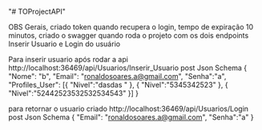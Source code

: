 "# TOProjectAPI" 

OBS Gerais, criado token quando recupera o login, tempo de expiração 10 minutos, criado o swagger quando roda o projeto com os dois endpoints 
Inserir Usuario e Login do usuário

Para inserir usuario após rodar a api
http://localhost:36469/api/Usuarios/Inserir_Usuario
post
Json Schema
  {
      "Nome": "b",
      "Email": "ronaldosoares.a@gmail.com",
			"Senha":"a",
			"Profiles_User":
			[{
				"Nivel":"dasdas "
			},
			 {
				"Nivel":"5345342523"
			},
			{
				"Nivel":"52442523532532534543"
			}]
}


para retornar o usuario criado
http://localhost:36469/api/Usuarios/Login
post
Json Schema
  {
      "Email": "ronaldosoares.a@gmail.com",
			"Senha":"a"
 }


